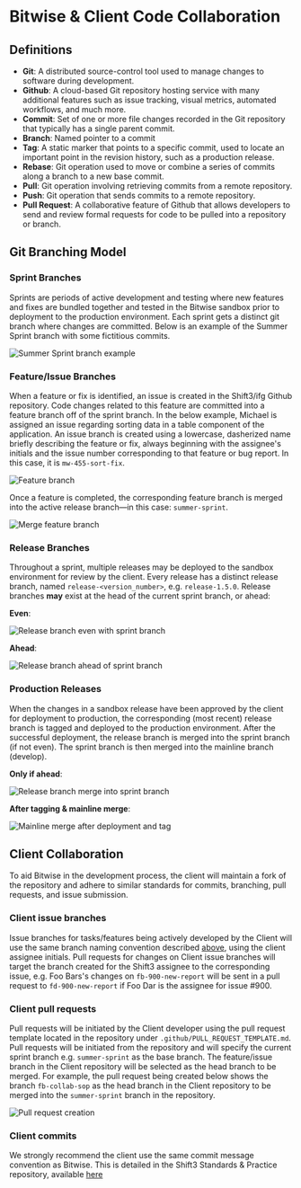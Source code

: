 # Bitwise & Client Code Collaboration

## Definitions

* __Git__: A distributed source-control tool used to manage changes to
  software during development.
* __Github__: A cloud-based Git repository hosting service with many
  additional features such as issue tracking, visual metrics, automated
  workflows, and much more.
* __Commit__: Set of one or more file changes recorded in the Git
  repository that typically has a single parent commit.
* __Branch__: Named pointer to a commit
* __Tag__: A static marker that points to a specific commit, used to locate
  an important point in the revision history, such as a production release.
* __Rebase__: Git operation used to move or combine a series of commits
  along a branch to a new base commit.
* __Pull__: Git operation involving retrieving commits from a remote
  repository.
* __Push__: Git operation that sends commits to a remote repository.
* __Pull Request__: A collaborative feature of Github that allows developers
  to send and review formal requests for code to be pulled into a repository
  or branch.

## Git Branching Model

### Sprint Branches

Sprints are periods of active development and testing where new features and
fixes are bundled together and tested in the Bitwise sandbox prior to
deployment to the production environment. Each sprint gets a
distinct git branch where changes are committed. Below is an example of the
Summer Sprint branch with some fictitious commits.

![Summer Sprint branch example](assets/contributing-outside/sprint-branch.png)

<a name="issue-branches"></a><h3>Feature/Issue Branches</h3>

When a feature or fix is identified, an issue is created in the Shift3/ifg
Github repository. Code changes related to this feature are committed into
a feature branch off of the sprint branch. In the below example, Michael
is assigned an issue regarding sorting data in a table component of the application. An issue branch is created using a lowercase,
dasherized name briefly describing the feature or fix, always beginning with
the assignee's initials and the issue number corresponding to that feature
or bug report. In this case, it is `mw-455-sort-fix`.

![Feature branch](assets/contributing-outside/feature-branch.png)

Once a feature is completed, the corresponding feature branch is merged into
the active release branch—in this case: `summer-sprint`.

![Merge feature branch](assets/contributing-outside/feature-merge.png)

### Release Branches

Throughout a sprint, multiple releases may be deployed to the sandbox
environment for review by the client. Every release has a distinct release branch,
named `release-<version_number>`, e.g. `release-1.5.0`. Release branches
__may__ exist at the head of the current sprint branch, or ahead:

__Even__:

![Release branch even with sprint branch](assets/contributing-outside/release-branch-even.png)

__Ahead__:

![Release branch ahead of sprint branch](assets/contributing-outside/release-branch-ahead.png)

### Production Releases

When the changes in a sandbox release have been approved by the client for
deployment to production, the corresponding (most recent) release branch is
tagged and deployed to the production environment. After the successful
deployment, the release branch is merged into the sprint branch (if not even).
The sprint branch is then merged into the mainline branch (develop).

__Only if ahead__:

![Release branch merge into sprint branch](assets/contributing-outside/release-branch-merge.png)

__After tagging & mainline merge__:

![Mainline merge after deployment and tag](assets/contributing-outside/mainline-merge.png)


## Client Collaboration

To aid Bitwise in the development process, the client will maintain a fork of the
repository and adhere to similar standards for commits, branching,
pull requests, and issue submission.

### Client issue branches

Issue branches for tasks/features being actively developed by the Client will
use the same branch naming convention described [above](#issue-branches),
using the client assignee initials. Pull requests for changes on Client issue
branches will target the branch created for the Shift3 assignee to the
corresponding issue, e.g. Foo Bars's changes on `fb-900-new-report` will
be sent in a pull request to `fd-900-new-report` if Foo Dar is the
assignee for issue #900.

### Client pull requests

Pull requests will be initiated by the Client developer using the pull
request template located in the repository under
`.github/PULL_REQUEST_TEMPLATE.md`. Pull requests will be initiated from the
 repository and will specify the current sprint branch e.g.
`summer-sprint` as the base branch. The feature/issue branch in the Client
repository will be selected as the head branch to be merged. For example, the
pull request being created below shows the branch `fb-collab-sop` as the
head branch in the Client repository to be merged into the `summer-sprint`
branch in the repository.

![Pull request creation](assets/contributing-outside/pull-request.png)

### Client commits

We strongly recommend the client use the same commit message convention as Bitwise. This is detailed
in the Shift3 Standards & Practice repository, available [here](./commits.md#shift3s-convention-for-how-to-structure-write-and-use-your-commits)
